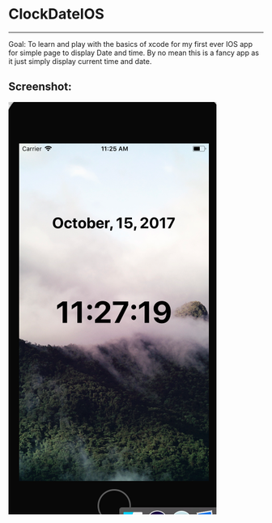# ClockDateIOS
---------------------------------------------

Goal:
To learn and play with the basics of xcode for my first ever IOS app for simple page to display Date and time. By no mean
this is a fancy app as it just simply display current time and date. 

Screenshot:
---------------------------------------------
![](https://github.com/wingkeileung/ClockDateIOS/blob/master/screenshot/screenshot.png "Screenshot of the app")

